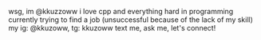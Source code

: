 wsg, im @kkuzzoww
i love cpp and everything hard in programming
currently trying to find a job (unsuccessful because of the lack of my skill)
my ig: @kkuzoww, tg: kkuzoww
text me, ask me, let's connect!
